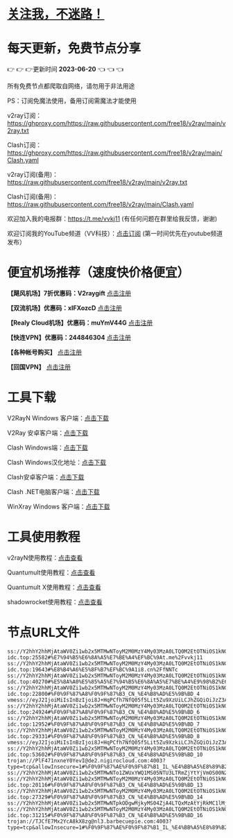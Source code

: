 # [关注我，不迷路！](https://github.com/login?return_to=https%3A%2F%2Fgithub.com%2Fw379740999)
# 每天更新，免费节点分享
:point_right: :point_right: :point_right:更新时间 **2023-06-20** :point_left: :point_left: :point_left:

所有免费节点都爬取自网络，请勿用于非法用途

PS：订阅免魔法使用，备用订阅需魔法才能使用

v2ray订阅：https://ghproxy.com/https://raw.githubusercontent.com/free18/v2ray/main/v2ray.txt

Clash订阅：https://ghproxy.com/https://raw.githubusercontent.com/free18/v2ray/main/Clash.yaml

v2ray订阅(备用)：https://raw.githubusercontent.com/free18/v2ray/main/v2ray.txt

Clash订阅(备用)：https://raw.githubusercontent.com/free18/v2ray/main/Clash.yaml

欢迎加入我的电报群：https://t.me/vvkj11
(有任何问题在群里给我反馈，谢谢)

欢迎订阅我的YouTube频道（VV科技）：[点击订阅](https://www.youtube.com/channel/UCqdGfxwYKrllrHv_Bc-9vAw?sub_confirmation=1)
(第一时间优先在youtube频道发布）

# 便宜机场推荐（速度快价格便宜）

**【飓风机场】7折优惠码：V2raygift** [点击注册](https://hurricanerelay.net/#/register?code=YYPj4pCJ)

**【双流机场】优惠码：xIFXozcD** [点击注册](https://sscurl.com/#/register?code=xIFXozcD)

**【Realy Cloud机场】优惠码：muYmV44G** [点击注册](https://relay.casa/#/register?code=muYmV44G)

**【快连VPN】优惠码：244846304**  [点击注册](https://pay.eradpd.xyz)

**【各种帐号购买】**  [点击注册](https://wandoukj.eu.org/)

**【回国VPN】** [点击注册](https://wandoukj.eu.org/)


# 工具下载

V2RayN Windows 客户端：[点击下载](https://github.com/2dust/v2rayN/releases)

V2Ray 安卓客户端：[点击下载](https://github.com/2dust/v2rayNG/releases)

Clash Windows端：[点击下载](https://github.com/Fndroid/clash_for_windows_pkg/releases)

Clash Windows汉化地址：[点击下载](https://drive.google.com/file/d/1hLY1pedrIxA1u8sEkPWnMLEsQawD0nvf/view?usp=sharing)

Clash安卓客户端：[点击下载](https://github.com/naicfeng/ClashRForAndroid/releases)

Clash .NET电脑客户端：[点击下载](https://github.com/ClashDotNetFramework/experimental-clash/releases)

WinXray Windows 客户端：[点击下载](https://github.com/TheMRLL/WinXray/releases)

# 工具使用教程

v2rayN使用教程：[点击查看](https://youtu.be/MvJwoEo6-JU)

Quantumult使用教程：[点击查看](https://youtu.be/qCkjLMPKygw)

Quantumult X使用教程：[点击查看](https://youtu.be/ghZLHPEGfVc)

shadowrocket使用教程：[点击查看](https://youtu.be/kGKKr6WTrJc)

# 节点URL文件
```
ss://Y2hhY2hhMjAtaWV0Zi1wb2x5MTMwNToyM2M0MzY4My03MzA0LTQ0M2EtOTNiOS1kNGViMGM0MDQyODQ=@hyhk01.relay-idc.top:25582#%E7%94%B5%E6%8A%A5%E7%BE%A4%EF%BC%9At.me%2Fvvkj11
ss://Y2hhY2hhMjAtaWV0Zi1wb2x5MTMwNToyM2M0MzY4My03MzA0LTQ0M2EtOTNiOS1kNGViMGM0MDQyODQ=@sg02.relay-idc.top:19643#%E8%B4%A6%E5%8F%B7%EF%BC%9A1i8.cn%2FfNNTc
ss://Y2hhY2hhMjAtaWV0Zi1wb2x5MTMwNToyM2M0MzY4My03MzA0LTQ0M2EtOTNiOS1kNGViMGM0MDQyODQ=@sg03.relay-idc.top:40270#%E5%8A%A0%E5%85%A5%E7%94%B5%E6%8A%A5%E7%BE%A4%E9%98%B2%E6%AD%A2%E5%A4%B1%E6%95%88
ss://Y2hhY2hhMjAtaWV0Zi1wb2x5MTMwNToyM2M0MzY4My03MzA0LTQ0M2EtOTNiOS1kNGViMGM0MDQyODQ=@jp01.relay-idc.top:22800#%F0%9F%87%A8%F0%9F%87%B3_CN_%E4%B8%AD%E5%9B%BD_4
vmess://eyJ2IjoiMiIsInBzIjoi8J+HqPCfh7NfQ05f5Lit5Zu9XzUiLCJhZGQiOiJzZ3AwMS5pbnRlcm5ldHNtYXJ0cm91dGluZy5hc2lhIiwicG9ydCI6MzY5ODUsImlkIjoiMmFmZGZlOWYtMTI1MC00Y2M3LWE0OGMtOGMxNjE0MjRlY2RmIiwiYWlkIjowLCJzY3kiOiJhdXRvIiwibmV0IjoidGNwIiwidGxzIjoiIn0=
ss://Y2hhY2hhMjAtaWV0Zi1wb2x5MTMwNToyM2M0MzY4My03MzA0LTQ0M2EtOTNiOS1kNGViMGM0MDQyODQ=@ffct.relay-idc.top:24924#%F0%9F%87%A8%F0%9F%87%B3_CN_%E4%B8%AD%E5%9B%BD_6
ss://Y2hhY2hhMjAtaWV0Zi1wb2x5MTMwNToyM2M0MzY4My03MzA0LTQ0M2EtOTNiOS1kNGViMGM0MDQyODQ=@ffct.relay-idc.top:12952#%F0%9F%87%A8%F0%9F%87%B3_CN_%E4%B8%AD%E5%9B%BD_7
ss://Y2hhY2hhMjAtaWV0Zi1wb2x5MTMwNToyM2M0MzY4My03MzA0LTQ0M2EtOTNiOS1kNGViMGM0MDQyODQ=@jp02.relay-idc.top:29331#%F0%9F%87%A8%F0%9F%87%B3_CN_%E4%B8%AD%E5%9B%BD_8
vmess://eyJ2IjoiMiIsInBzIjoi8J+HqPCfh7NfQ05f5Lit5Zu9XzkiLCJhZGQiOiJzZ3AwMi5pbnRlcm5ldHNtYXJ0cm91dGluZy5hc2lhIiwicG9ydCI6MTAxODQsImlkIjoiMmFmZGZlOWYtMTI1MC00Y2M3LWE0OGMtOGMxNjE0MjRlY2RmIiwiYWlkIjowLCJzY3kiOiJhdXRvIiwibmV0IjoidGNwIiwidGxzIjoiIn0=
ss://Y2hhY2hhMjAtaWV0Zi1wb2x5MTMwNToyM2M0MzY4My03MzA0LTQ0M2EtOTNiOS1kNGViMGM0MDQyODQ=@ffct.relay-idc.top:53602#%F0%9F%87%A8%F0%9F%87%B3_CN_%E4%B8%AD%E5%9B%BD_10
trojan://PlF471nxneY0YevI@de2.nigirocloud.com:4003?type=tcp&allowInsecure=1#%F0%9F%87%AE%F0%9F%87%B1_IL_%E4%BB%A5%E8%89%B2%E5%88%97_11
ss://Y2hhY2hhMjAtaWV0Zi1wb2x5MTMwNTo1ZWUxYWQ1MS05NTU3LTRmZjYtYjVmOS00N2NlNDVjYjg4ODE=@ctsg1.createmofa.xyz:37999#%F0%9F%87%A8%F0%9F%87%B3_CN_%E4%B8%AD%E5%9B%BD_12
ss://Y2hhY2hhMjAtaWV0Zi1wb2x5MTMwNToyM2M0MzY4My03MzA0LTQ0M2EtOTNiOS1kNGViMGM0MDQyODQ=@jp03.relay-idc.top:20116#%F0%9F%87%A8%F0%9F%87%B3_CN_%E4%B8%AD%E5%9B%BD_13
ss://Y2hhY2hhMjAtaWV0Zi1wb2x5MTMwNToyM2M0MzY4My03MzA0LTQ0M2EtOTNiOS1kNGViMGM0MDQyODQ=@ffct.relay-idc.top:27329#%F0%9F%87%A8%F0%9F%87%B3_CN_%E4%B8%AD%E5%9B%BD_14
ss://Y2hhY2hhMjAtaWV0Zi1wb2x5MTMwNTpkODgwMjkyMS04ZjA4LTQxMzAtYjRkMC1lMjg3MTUwODdlNTc=@cttw1.createmofa.xyz:34999#%F0%9F%87%A8%F0%9F%87%B3_CN_%E4%B8%AD%E5%9B%BD_15
ss://Y2hhY2hhMjAtaWV0Zi1wb2x5MTMwNToyM2M0MzY4My03MzA0LTQ0M2EtOTNiOS1kNGViMGM0MDQyODQ=@ffcm1.relay-idc.top:31215#%F0%9F%87%A8%F0%9F%87%B3_CN_%E4%B8%AD%E5%9B%BD_16
trojan://TJCfE7Mx2YcA8kX8zg@nl3.barbecuepie.com:4003?type=tcp&allowInsecure=1#%F0%9F%87%AE%F0%9F%87%B1_IL_%E4%BB%A5%E8%89%B2%E5%88%97_17
```

